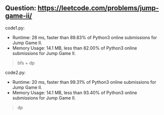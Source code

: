 ## Question: https://leetcode.com/problems/jump-game-ii/

code1.py:
* Runtime: 28 ms, faster than 89.83% of Python3 online submissions for Jump Game II.
* Memory Usage: 14.1 MB, less than 82.00% of Python3 online submissions for Jump Game II.
> bfs + dp

code2.py:
* Runtime: 20 ms, faster than 99.31% of Python3 online submissions for Jump Game II.
* Memory Usage: 14.1 MB, less than 93.40% of Python3 online submissions for Jump Game II.
> dp
